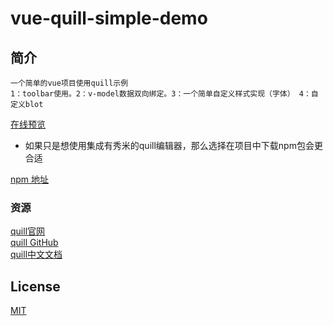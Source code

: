 # vue-quill-simple-demo

## 简介
```
一个简单的vue项目使用quill示例
1：toolbar使用。2：v-model数据双向绑定。3：一个简单自定义样式实现（字体） 4：自定义blot
```
<a href="http://www.lichengblog.com/demo/vue-quill-simple-demo/index.html" target="_blank">在线预览</a>

  * 如果只是想使用集成有秀米的quill编辑器，那么选择在项目中下载npm包会更合适

<a href="https://www.npmjs.com/package/vue-quill-xiumi" target="_blank">npm 地址</a>

### 资源

<a href="https://quilljs.com" target="_blank">quill官网</a><br>
<a href="https://github.com/quilljs/quill" target="_blank">quill GitHub</a><br>
<a href="https://www.kancloud.cn/liuwave/quill/1409423" target="_blank">quill中文文档</a><br>

## License

<a href="https://opensource.org/licenses/MIT" target="_blank">MIT</a>

